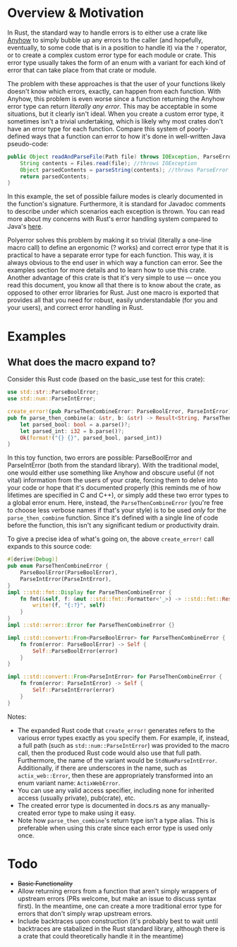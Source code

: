 Overview & Motivation
=====================
In Rust, the standard way to handle errors is to either use a crate like [Anyhow](https://crates.io/crates/anyhow) to simply bubble up any errors to the caller (and hopefully, eventually, to some code that is in a position to handle it) via the `?` operator, or to create a complex custom error type for each module or crate. This error type usually takes the form of an enum with a variant for each kind of error that can take place from that crate or module.

The problem with these approaches is that the user of your functions likely doesn't know which errors, exactly, can happen from each function. With Anyhow, this problem is even worse since a function returning the Anyhow error type can return *literally any error*. This may be acceptable in some situations, but it clearly isn't ideal. When you create a custom error type, it sometimes isn't a trivial undertaking, which is likely why most crates don't have an error type for each function. Compare this system of poorly-defined ways that a function can error to how it's done in well-written Java pseudo-code:

```java
public Object readAndParseFile(Path file) throws IOException, ParseError{
    String contents = Files.read(file); //throws IOException
    Object parsedContents = parseString(contents); //throws ParseError
    return parsedContents;
}
```
In this example, the set of possible failure modes is clearly documented in the function's signature. Furthermore, it is
standard for Javadoc comments to describe under which scenarios each exception is thrown. You can read more about my concerns with Rust's error handling system compared to Java's [here](https://www.reddit.com/r/rust/comments/jdvtu4/javas_error_handling_system_is_better_than_that/).

Polyerror solves this problem by making it so trivial (literally a one-line macro call) to define an ergonomic (? works) and correct error type that it is practical to have a separate error type for each function. This way, it is always obvious to the end user in which way a function can error. See the examples section for more details and to learn how to use this crate. Another advantage of this crate is that it's very simple to use — once you read this document, you know all that there is to know about the crate, as opposed to other error libraries for Rust. Just one macro is exported that provides all that you need for robust, easily understandable (for you and your users), and correct error handling in Rust. 


Examples
=======

What does the macro expand to?
------------------------------
Consider this Rust code (based on the basic_use test for this crate):
```rust
use std::str::ParseBoolError;
use std::num::ParseIntError;

create_error!(pub ParseThenCombineError: ParseBoolError, ParseIntError);
pub fn parse_then_combine(a: &str, b: &str) -> Result<String, ParseThenCombineError> {
    let parsed_bool: bool = a.parse()?;
    let parsed_int: i32 = b.parse()?;
    Ok(format!("{} {}", parsed_bool, parsed_int))
}
```
In this toy function, two errors are possible: ParseBoolError and ParseIntError (both from the standard library). With the traditional model, one would either use something like Anyhow and obscure useful (if not vital) information from the users of your crate, forcing them to delve into your code or hope that it's documented properly (this reminds me of how lifetimes are specified in C and C++), or simply add these two error types to a global error enum. Here, instead, the `ParseThenCombineError` (you're free to choose less verbose names if that's your style) is to be used *only* for the `parse_then_combine` function. Since it's defined with a single line of code before the function, this isn't any significant tedium or productivity drain. 

To give a precise idea of what's going on, the above `create_error!` call expands to this source code:
```rust
#[derive(Debug)]
pub enum ParseThenCombineError {
    ParseBoolError(ParseBoolError),
    ParseIntError(ParseIntError),
}
impl ::std::fmt::Display for ParseThenCombineError {
    fn fmt(&self, f: &mut ::std::fmt::Formatter<'_>) -> ::std::fmt::Result {
        write!(f, "{:?}", self)
    }
}
impl ::std::error::Error for ParseThenCombineError {}

impl ::std::convert::From<ParseBoolError> for ParseThenCombineError {
    fn from(error: ParseBoolError) -> Self {
        Self::ParseBoolError(error)
    }
}

impl ::std::convert::From<ParseIntError> for ParseThenCombineError {
    fn from(error: ParseIntError) -> Self {
        Self::ParseIntError(error)
    }
}
```
Notes:
 - The expanded Rust code that `create_error!` generates refers to the various error types exactly as you specify them. For example, if, instead, a full path (such as `std::num::ParseIntError`) was provided to the macro call, then the produced Rust code would also use that full path. Furthermore, the name of the variant would be `StdNumParseIntError`. Additionally, if there are underscores in the name, such as `actix_web::Error`, then these are appropriately transformed into an enum variant name: `ActixWebError`.
 - You can use any valid access specifier, including none for inherited access (usually private), pub(crate), etc.  
 - The created error type is documented in docs.rs as any manually-created error type to make using it easy. 
 - Note how `parse_then_combine`'s return type isn't a type alias. This is preferable when using this crate since each error type is used only once. 

Todo
====
 - ~~Basic Functionality~~
 - Allow returning errors from a function that aren't simply wrappers of upstream errors (PRs welcome, but make an issue to discuss syntax first). In the meantime, one can create a more traditional error type for errors that don't simply wrap upstream errors. 
 - Include backtraces upon construction (it's probably best to wait until backtraces are stabalized in the Rust standard
 library, although there is a crate that could theoretically handle it in the meantime)